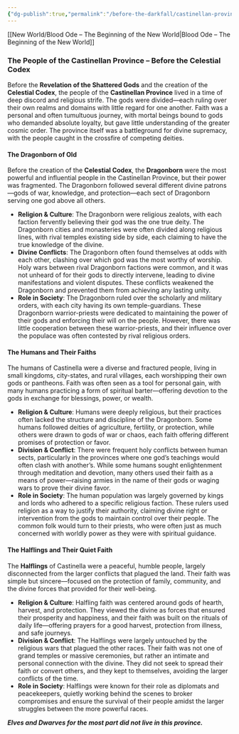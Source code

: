 ```yaml
---
{"dg-publish":true,"permalink":"/before-the-darkfall/castinellan-province/"}
---
```



[[New World/Blood Ode – The Beginning of the New World\|Blood Ode – The Beginning of the New World]]

### **The People of the Castinellan Province** – Before the Celestial Codex

Before the **Revelation of the Shattered Gods** and the creation of the **Celestial Codex**, the people of the **Castinellan Province** lived in a time of deep discord and religious strife. The gods were divided—each ruling over their own realms and domains with little regard for one another. Faith was a personal and often tumultuous journey, with mortal beings bound to gods who demanded absolute loyalty, but gave little understanding of the greater cosmic order. The province itself was a battleground for divine supremacy, with the people caught in the crossfire of competing deities.

#### **The Dragonborn of Old**

Before the creation of the **Celestial Codex**, the **Dragonborn** were the most powerful and influential people in the Castinellan Province, but their power was fragmented. The Dragonborn followed several different divine patrons—gods of war, knowledge, and protection—each sect of Dragonborn serving one god above all others.

- **Religion & Culture**: The Dragonborn were religious zealots, with each faction fervently believing their god was the one true deity. The Dragonborn cities and monasteries were often divided along religious lines, with rival temples existing side by side, each claiming to have the true knowledge of the divine.
- **Divine Conflicts**: The Dragonborn often found themselves at odds with each other, clashing over which god was the most worthy of worship. Holy wars between rival Dragonborn factions were common, and it was not unheard of for their gods to directly intervene, leading to divine manifestations and violent disputes. These conflicts weakened the Dragonborn and prevented them from achieving any lasting unity.
- **Role in Society**: The Dragonborn ruled over the scholarly and military orders, with each city having its own temple-guardians. These Dragonborn warrior-priests were dedicated to maintaining the power of their gods and enforcing their will on the people. However, there was little cooperation between these warrior-priests, and their influence over the populace was often contested by rival religious orders.
#### **The Humans and Their Faiths**

The humans of Castinella were a diverse and fractured people, living in small kingdoms, city-states, and rural villages, each worshipping their own gods or pantheons. Faith was often seen as a tool for personal gain, with many humans practicing a form of spiritual barter—offering devotion to the gods in exchange for blessings, power, or wealth.

- **Religion & Culture**: Humans were deeply religious, but their practices often lacked the structure and discipline of the Dragonborn. Some humans followed deities of agriculture, fertility, or protection, while others were drawn to gods of war or chaos, each faith offering different promises of protection or favor.
- **Division & Conflict**: There were frequent holy conflicts between human sects, particularly in the provinces where one god’s teachings would often clash with another’s. While some humans sought enlightenment through meditation and devotion, many others used their faith as a means of power—raising armies in the name of their gods or waging wars to prove their divine favor.
- **Role in Society**: The human population was largely governed by kings and lords who adhered to a specific religious faction. These rulers used religion as a way to justify their authority, claiming divine right or intervention from the gods to maintain control over their people. The common folk would turn to their priests, who were often just as much concerned with worldly power as they were with spiritual guidance.
#### **The Halflings and Their Quiet Faith**

The **Halflings** of Castinella were a peaceful, humble people, largely disconnected from the larger conflicts that plagued the land. Their faith was simple but sincere—focused on the protection of family, community, and the divine forces that provided for their well-being.

- **Religion & Culture**: Halfling faith was centered around gods of hearth, harvest, and protection. They viewed the divine as forces that ensured their prosperity and happiness, and their faith was built on the rituals of daily life—offering prayers for a good harvest, protection from illness, and safe journeys.
- **Division & Conflict**: The Halflings were largely untouched by the religious wars that plagued the other races. Their faith was not one of grand temples or massive ceremonies, but rather an intimate and personal connection with the divine. They did not seek to spread their faith or convert others, and they kept to themselves, avoiding the larger conflicts of the time.
- **Role in Society**: Halflings were known for their role as diplomats and peacekeepers, quietly working behind the scenes to broker compromises and ensure the survival of their people amidst the larger struggles between the more powerful races.

***Elves and Dwarves for the most part did not live in this province.***